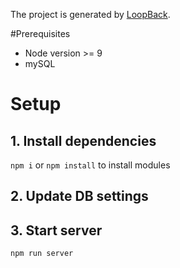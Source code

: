 The project is generated by [LoopBack](http://loopback.io).

#Prerequisites

* Node version >= 9
* mySQL

# Setup
## 1. Install dependencies
`npm i` or `npm install` to install modules

## 2. Update DB settings

## 3. Start server
`npm run server`
